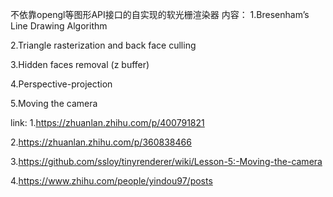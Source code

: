 不依靠opengl等图形API接口的自实现的软光栅渲染器
内容：
1.Bresenham’s Line Drawing Algorithm

2.Triangle rasterization and back face culling

3.Hidden faces removal (z buffer)

4.Perspective-projection

5.Moving the camera


link:
1.https://zhuanlan.zhihu.com/p/400791821

2.https://zhuanlan.zhihu.com/p/360838466

3.https://github.com/ssloy/tinyrenderer/wiki/Lesson-5:-Moving-the-camera

4.https://www.zhihu.com/people/yindou97/posts